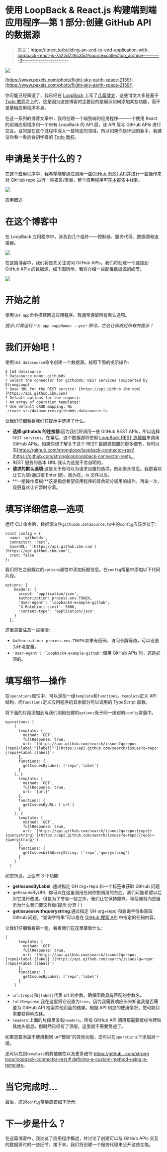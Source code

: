 # 使用 LoopBack & React.js 构建端到端应用程序—第 1 部分:创建 GitHub API 的数据源

> 原文：<https://itnext.io/building-an-end-to-end-application-with-loopback-react-js-7a22d726c35d?source=collection_archive---------3----------------------->

![](img/97d4f2f4e5151922d3f513e30e244549.png)

[https://www.pexels.com/photo/flight-sky-earth-space-2159/](https://www.pexels.com/photo/flight-sky-earth-space-2159/)

你可能已经知道了，我已经在 [LoopBack](https://loopback.io/) 上写了[几篇博文](https://mobilediana.medium.com/)，这些博文大多是基于 [Todo 教程](https://loopback.io/doc/en/lb4/todo-tutorial.html)之上的。这是因为这些博客的主要目的是展示如何添加某些功能，而不是基础应用程序本身。

在这一系列的博客文章中，我将创建一个端到端的应用程序——一个使用 React 的前端应用程序和一个带有 LoopBack 的 API 层，该 API 层与 GitHub APIs 进行交互。目的是在这个过程中深入一些特定的领域，所以如果你是环回的新手，我建议你看一看适合初学者的 [Todo 教程](https://loopback.io/doc/en/lb4/todo-tutorial.html)。

# 申请是关于什么的？

在这个应用程序中，我希望能够通过调用一些[GitHub REST API](https://docs.github.com/en/rest)并进行一些操作来对 GitHub repo 进行一些报告/度量。整个应用程序可在[本报告](https://github.com/dhmlau/loopback4-example-github)中找到。

![](img/c255c13cfab9cece8174d49ceb6b9007.png)

应用概述

# 在这个博客中

在 LoopBack 应用程序中，涉及到几个组件——控制器、服务代理、数据源和连接器。

![](img/7e9078f8f6cb05147422877a0d0dc11d.png)

在这篇博客中，我们将首先关注访问 GitHub APIs。我们将创建一个连接到 GitHub APIs 的数据源，如下图所示。我将介绍一些配置数据源的细节。

![](img/34c717a3416aac838ea19a9c4c6c585a.png)

# 开始之前

使用`lb4 app`命令搭建回送应用程序。我通常保留所有默认选项。

*提示:只需运行* `*lb app <appName> --yes*` *即可。它会让你跳过所有的提示！*

# 我们开始吧！

使用`lb4 datasource`命令创建一个数据源。按照下面的提示操作:

```
$ lb4 datasource
? Datasource name: githubds
? Select the connector for githubds: REST services (supported by StrongLoop)
? Base URL for the REST service: [https://api.github.ibm.com](https://api.github.ibm.com)
? Default options for the request:
? An array of operation templates:
? Use default CRUD mapping: No
 create src/datasources/githubds.datasource.ts
```

让我们仔细看看我们在提示中选择了什么。

*   **选择 githubds 的连接器**:因为我们将调用一些 GitHub REST APIs，所以选择`REST services`。在幕后，这个数据源将使用 [LoopBack REST 连接器](https://github.com/strongloop/loopback-connector-rest)来调用 GitHub APIs。如果你想了解关于这个 REST 数据源配置的更多细节，你可以去[https://github.com/strongloop/loopback-connector-rest](https://github.com/strongloop/loopback-connector-rest)。
*   REST 服务的基本 URL:我认为这是不言自明的。
*   **请求的默认选项**:这是关于你可以为请求设置的选项，例如表头信息。我更喜欢让它为空(通过按 Enter 键)，因为在。ts 文件以后。
*   **一组操作模板:**这是指您希望应用程序的其余部分调用的操作。再说一次，我更喜欢让它暂时空着。

# **填写详细信息—选项**

运行 CLI 命令后，数据源文件`githubds.datasource.ts`中的`config`应该类似于:

```
const config = {
  name: 'githubds',
  connector: 'rest',
  baseURL: '[https://api.github.ibm.com'](https://api.github.ibm.com'),
  crud: false
};
```

我们将在之前跳过的`options`属性中添加标题信息。在`config`常量中添加以下代码片段。

```
options: {
    headers: {
      accept: 'application/json',
      Authorization: process.env.TOKEN,
      'User-Agent': 'loopback4-example-github',
      'X-RateLimit-Limit': 5000,
      'content-type': 'application/json'
    }
  },
```

这里需要注意一些事情:

*   `Authorization: process.env.TOKEN`:如果有密码、访问令牌等值，可以设置为环境变量。
*   `'User-Agent': 'loopback4-example-github'`:调用 GitHub APIs 时，这是必须的。

# 填写细节—操作

在`operations`属性中，可以添加一组`template`和`functions`。`template`定义 API 结构，而`functions`定义应用程序的其余部分可以调用的 TypeScript 函数。

将下面的片段添加到与我们刚刚创建的`options`处于同一级别的`config`常量中。

```
operations: [
    {
      template: {
        method: 'GET',
        fullResponse: true,
        url: '[https://api.github.com/search/issues?q=repo:{repo}+label:"{label}"'](https://api.github.com/search/issues?q=repo:{repo}+label:{label}')
      },
      functions: {
        getIssuesByLabel: ['repo','label']
      }
    }, {
      template: {
        method: 'GET',
        fullResponse: true,
        url: '{url}'
      },
      functions: {
        getIssuesByURL: ['url']
      }
    }, {
      template: {
        method: 'GET',
        fullResponse: true,
        url: '[https://api.github.com/search/issues?q=repo:{repo}+{querystring}'](https://api.github.com/search/issues?q=repo:{repo}+{querystring}')
      },
      functions: {
        getIssuesWithQueryString: ['repo','querystring']
      }
    }
  ]
```

如您所见，上面有 3 个功能:

*   **getIssuesByLabel** :通过指定 GH org+repo 和一个标签来获取 GitHub 问题
*   getIssuesByURL :你可以在这里调用任何你想调用的东西。我们可能希望以后对它进行改进，但是为了节省一些工作，我们让它保持原样。稍后我将向您展示为什么我们要这样做(提示:分页！)
*   **getissuesswithquerystring**:通过指定 GH org+repo 和查询字符串获取 GitHub 问题。“查询字符串”可以是在 [GitHub 搜索 API](https://docs.github.com/en/rest/reference/search) 中指定的任何内容。

让我们仔细看看第一组，看看我们在这里要做什么:

```
{
      template: {
        method: 'GET',
        fullResponse: true,
        url: '[https://api.github.com/search/issues?q=repo:{repo}+label:{label}'](https://api.github.com/search/issues?q=repo:{repo}+label:{label}')
      },
      functions: {
        getIssuesByLabel: ['repo','label']
      }
    }
```

*   `url`:`{repo}`和`{label}`代表 url 的参数。确保函数具有匹配的参数名。
*   `fullResponse`:我在这里将它设置为`true`，因为我需要响应头来知道我是否需要为 GitHub API 检索其他页面的结果。根据 API 和您的使用情况，您可能只需要获得响应体。
*   `headers`:上面的片段里没有`headers`。所有 GitHub API 调用都需要授权令牌和其他头信息。但既然已经有了顶层，这里就不需要赘述了。

如果您要添加不使用相同 url“模板”的其他功能，您可以在`operations`下添加另一组。

还可以找到`template`的其他属性以及更多细节:[https://github . com/strong loop/loopback-connector-rest # defining-a-custom-method-using-a-template](https://github.com/strongloop/loopback-connector-rest#defining-a-custom-method-using-a-template)。

# 当它完成时…

最后，您的`config`常量应该如下所示:

# 下一步是什么？

在这篇博客中，我浏览了应用程序概述，并讨论了创建可以与 GitHub APIs 交互的数据源时的一些细节。接下来，我们将创建一个服务代理来公开这些功能。